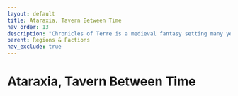```yaml
---
layout: default
title: Ataraxia, Tavern Between Time
nav_order: 13
description: "Chronicles of Terre is a medieval fantasy setting many years in the writing."
parent: Regions & Factions
nav_exclude: true
---
```


# Ataraxia, Tavern Between Time

